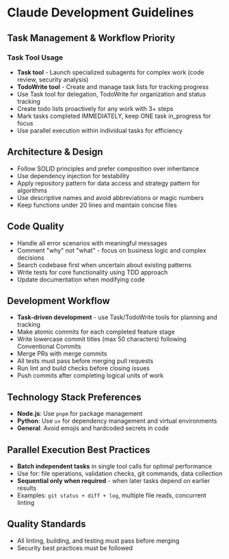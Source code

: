 # Claude Development Guidelines

## Task Management & Workflow Priority

### Task Tool Usage
- **Task tool** - Launch specialized subagents for complex work (code review, security analysis)
- **TodoWrite tool** - Create and manage task lists for tracking progress
- Use Task tool for delegation, TodoWrite for organization and status tracking
- Create todo lists proactively for any work with 3+ steps
- Mark tasks completed IMMEDIATELY, keep ONE task in_progress for focus
- Use parallel execution within individual tasks for efficiency

## Architecture & Design
- Follow SOLID principles and prefer composition over inheritance
- Use dependency injection for testability
- Apply repository pattern for data access and strategy pattern for algorithms
- Use descriptive names and avoid abbreviations or magic numbers
- Keep functions under 20 lines and maintain concise files

## Code Quality
- Handle all error scenarios with meaningful messages
- Comment "why" not "what" - focus on business logic and complex decisions
- Search codebase first when uncertain about existing patterns
- Write tests for core functionality using TDD approach
- Update documentation when modifying code

## Development Workflow
- **Task-driven development** - use Task/TodoWrite tools for planning and tracking
- Make atomic commits for each completed feature stage
- Write lowercase commit titles (max 50 characters) following Conventional Commits
- Merge PRs with merge commits
- All tests must pass before merging pull requests
- Run lint and build checks before closing issues
- Push commits after completing logical units of work

## Technology Stack Preferences
- **Node.js**: Use `pnpm` for package management
- **Python**: Use `uv` for dependency management and virtual environments
- **General**: Avoid emojis and hardcoded secrets in code

## Parallel Execution Best Practices
- **Batch independent tasks** in single tool calls for optimal performance
- Use for: file operations, validation checks, git commands, data collection
- **Sequential only when required** - when later tasks depend on earlier results
- Examples: `git status + diff + log`, multiple file reads, concurrent linting

## Quality Standards
- All linting, building, and testing must pass before merging
- Security best practices must be followed
